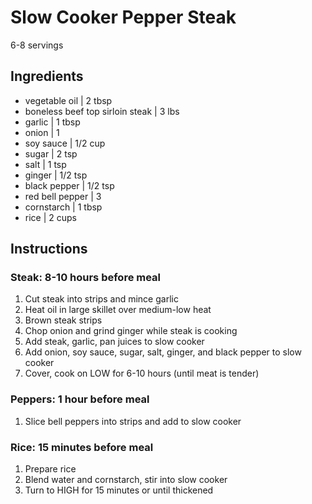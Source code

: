 # Slow Cooker Pepper Steak

6-8 servings

## Ingredients

- vegetable oil | 2 tbsp
- boneless beef top sirloin steak | 3 lbs
- garlic | 1 tbsp
- onion | 1
- soy sauce | 1/2 cup
- sugar | 2 tsp
- salt | 1 tsp
- ginger | 1/2 tsp
- black pepper | 1/2 tsp
- red bell pepper | 3
- cornstarch | 1 tbsp
- rice | 2 cups

## Instructions

### Steak: 8-10 hours before meal
1. Cut steak into strips and mince garlic
2. Heat oil in large skillet over medium-low heat
3. Brown steak strips
4. Chop onion and grind ginger while steak is cooking
5. Add steak, garlic, pan juices to slow cooker
6. Add onion, soy sauce, sugar, salt, ginger, and black pepper to slow cooker
7. Cover, cook on LOW for 6-10 hours (until meat is tender)

### Peppers: 1 hour before meal
1. Slice bell peppers into strips and add to slow cooker

### Rice: 15 minutes before meal
1. Prepare rice
2. Blend water and cornstarch, stir into slow cooker
3. Turn to HIGH for 15 minutes or until thickened